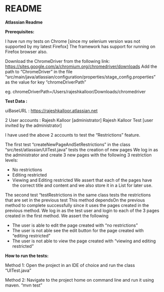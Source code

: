 # README #

**Atlassian Readme**

**Prerequisites:**

I have run my tests on Chrome [since my selenium version was not supported by my latest Firefox]
The framework has support for running on Firefox browser also.

Download the ChromeDriver from the following link: https://sites.google.com/a/chromium.org/chromedriver/downloads
Add the path to “ChromeDriver” in the file “src/main/java/atlassian/configuration/properties/stage_config.properties” as the value for key “chromeDriverPath”

eg. chromeDriverPath=/Users/rajeshkalloor/Downloads/chromedriver


**Test Data :**

uiBaseURL : https://rajeshkalloor.atlassian.net

2 User accounts :
Rajesh Kalloor [administrator] 
Rajesh Kalloor Test [user invited by the administrator]

I have used the above 2 accounts to test the “Restrictions” feature.

The first test “createNewPageAndSetRestrictions” in the class “src/test/atlassian/UITest.java” tests the creation of new pages
We log in as the administrator and create 3 new pages with the following 3 restriction levels:
- No restrictions
- Editing restricted
- Viewing and Editing restricted
We assert that each of the pages have the correct title and content and we also store it in a List<PageData> for later use.

The second test “testRestrictions in the same class tests the restrictions that are set in the previous test
This method dependsOn the previous method to complete successfully since it uses the pages created in the previous method.
We log in as the test user and login to each of the 3 pages created in the first method. We assert the following
- The user is able to edit the page created with “no restrictions”
- The user is not able see the edit button for the page created with “editing restricted”
- The user is not able to view the page created with “viewing and editing restricted”


**How to run the tests:**

Method 1:
Open the project in an IDE of choice and run the class “UITest.java”

Method 2:
Navigate to the project home on command line and run it using maven.
“mvn test”